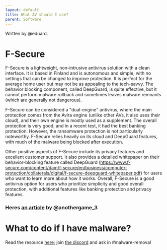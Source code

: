 ```yaml
---
layout: default
title: What AV should I use?
parent: Software
---
```

Written by @eduard.
# F-Secure
F-Secure is a lightweight, non-intrusive antivirus solution with a clean interface. It is based in Finland and is autonomous and simple, with no settings that can be changed to improve protection. It is perfect for the average home user but may not be as appealing to the tech-savvy. The behavior blocking component, called DeepGuard, is quite effective, but it cannot perform malware rollback and sometimes leaves malware remnants (which are generally not dangerous).

F-Secure can be considered a "dual-engine" antivirus, where the main protection comes from the Avira engine (unlike other AVs, it also uses their cloud), and their own engine is mostly used as a supplement. The overall protection is very good, and in a recent test, it had the best banking protection. However, the ransomware protection is not particularly noteworthy. F-Secure relies heavily on its cloud and DeepGuard features, with much of the malware being blocked after execution.

Other positive aspects of F-Secure include its privacy features and excellent customer support. It also provides a detailed whitepaper on their behavior-blocking feature called DeepGuard (https://www.f-secure.com/content/dam/f-secure/en/business/computer-protection/collaterals/digital/f-secure-deepguard-whitepaper.pdf) for users who want to learn more about how it works. Overall, F-Secure is a good antivirus option for users who prioritize simplicity and good overall protection, with additional features like banking protection and privacy features.

### Heres [an article](https://medium.com/@freeger278/the-ultimate-guide-to-preventing-malware-attacks-5666a0f65150) by @anothergame_3

# What to do if I have malware?
Read the resource [here](../malware/); join [the discord](https://discord.gg/PCHH) and ask in #malware-removal
